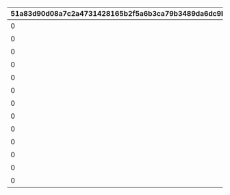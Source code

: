 |51a83d90d08a7c2a4731428165b2f5a6b3ca79b3489da6dc9bfd5a22dd745ecf|f848e2e9d947448cfb029a2e7ed9132e18c9c5ac489e11fbda7c008dc5fb8b79|f6136435417e5780e2ce3def917b7e4e2836b26dac1c915a2ec0ffad32d6c8c0|af2c90624b7b0c0c9ba2666ebe5efa53e358351fcf58056c773f57bafd534f5c|c773743926d39c4edda3dffa26e31e9dd2bab591aaee4528ad67f6135d24664d|9c6f2cf1c7964775f62a1419ccde24d2959536571fa6e836645fe35c060ceae5|40616c2d4fa40301e309491e919b56a5c3b51143125317a1cad454f097815dd4|5b4bb684c707bdd687847d628faefac2d54153c2d25ac8deb807bb87f1a9ffa1|f737cf936574c3a7c3f2df36b73897c4843457884be5fa5616fb29f10e54bdde|ae08536d769784112317bce38e9d44afe95c6517267acefeecf627f0746a7a6a|ae898526e2c5531ddd1fdd09cc2439f7d1a2a9d0f6ae8a4d9dc241174c6195ce|19cb6363a978e36086e2c8531905882d55a7335b4395eb61ee4196a4b754ba0a|6460ecca9b1d73f0ca32f03be1ace06dff5b563f666eee3517aa3fde35256d76|f385e7e794f5a7ca7970b52ab55586d8d884cf769b998092e9088fdcd6ed15a6|e3aa87a564d6d23b42882675f941dcedecb5605dfeb33372893ed319d7d0e6d8|ed2effb4b3e70db46ea1fc8891b13acc237fb0fb9c7ba5b8ab2e4fa488916be9|5721964ab759e7fe9dc0fc5d0f29c55da63f7238cebe1b8b3da21c8e1a083423|77fca163ac3adbf76f885b30772935a52b47f8d497019d9de6347cf7c77e95f0|
| --- | --- | --- | --- | --- | --- | --- | --- | --- | --- | --- | --- | --- | --- | --- | --- | --- | --- |
|0|0|0|0|100000|0|累計スコアを10000pt 獲得しよう|0|0|0|0|12|0|94002|0|1|10000|0|
|0|0|0|0|50|0|累計スコアを20000pt 獲得しよう|0|0|0|0|8|0|91002|0|2|20000|0|
|0|0|0|0|100000|0|累計スコアを30000pt 獲得しよう|0|0|0|0|12|0|94002|0|3|30000|0|
|0|0|0|0|50|0|累計スコアを50000pt 獲得しよう|0|0|0|0|8|0|91002|0|4|50000|0|
|0|0|0|0|100000|0|累計スコアを80000pt 獲得しよう|0|0|0|0|12|0|94002|0|5|80000|0|
|0|0|0|0|100000|0|累計スコアを100000pt 獲得しよう|0|0|0|0|12|0|94002|0|6|100000|0|
|0|0|0|0|100|0|累計スコアを120000pt 獲得しよう|0|0|0|0|8|0|91002|0|7|120000|0|
|0|0|0|0|200000|0|累計スコアを150000pt 獲得しよう|0|0|0|0|12|0|94002|0|8|150000|0|
|0|0|0|0|200000|0|累計スコアを200000pt 獲得しよう|0|0|0|0|12|0|94002|0|9|200000|0|
|0|0|0|0|100|0|累計スコアを250000pt 獲得しよう|0|0|0|0|8|0|91002|0|10|250000|0|
|0|0|0|0|200000|0|累計スコアを300000pt 獲得しよう|0|0|0|0|12|0|94002|0|11|300000|0|
|0|0|0|0|200000|0|累計スコアを350000pt 獲得しよう|0|0|0|0|12|0|94002|0|12|350000|0|
|0|0|0|0|100|0|累計スコアを400000pt 獲得しよう|0|0|0|0|8|0|91002|0|13|400000|0|
